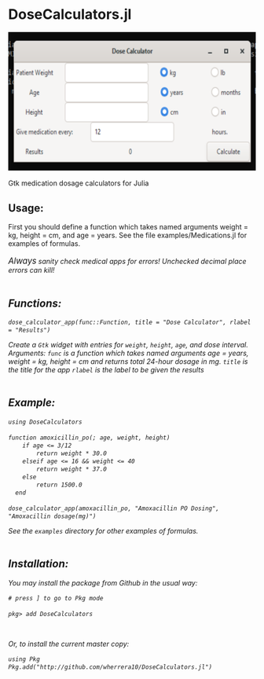 # DoseCalculators.jl

<img src="https://github.com/wherrera10/DoseCalculators.jl/blob/main/docs/src/gtk.png">

Gtk medication dosage calculators for Julia

## Usage:

First you should define a function which takes named  arguments weight = kg, height = cm, and age = years.
See the file examples/Medications.jl for examples of formulas. 
<br /><br />
<em><big>Always</big> sanity check medical apps for errors! Unchecked decimal place errors can kill!<em>
<br /><br />

## Functions:
  
    dose_calculator_app(func::Function, title = "Dose Calculator", rlabel = "Results")

Create a `Gtk` widget with entries for `weight`, `height`, `age`, and dose interval.
Arguments:
`func` is a function which takes named arguments age = years, weight =  kg, height = cm and returns total 24-hour dosage in mg.
`title` is the title for the app
`rlabel` is the label to be given the results
<br /><br />

## Example:
     
    using DoseCalculators
     
    function amoxicillin_po(; age, weight, height)
        if age <= 3/12
            return weight * 30.0
        elseif age <= 16 && weight <= 40
            return weight * 37.0
        else
            return 1500.0
      end
     
    dose_calculator_app(amoxacillin_po, "Amoxacillin PO Dosing", "Amoxacillin dosage(mg)")
                                       
See the `examples` directory for other examples of formulas.
<br /><br />
  
  
## Installation:
                                   
You may install the package from Github in the usual way:
<br />

    # press ] to go to Pkg mode
  
    pkg> add DoseCalculators
      
 <br />
  
 Or, to install the current master copy:
    
    using Pkg
    Pkg.add("http://github.com/wherrera10/DoseCalculators.jl")                          
  
 <br /> 
 
